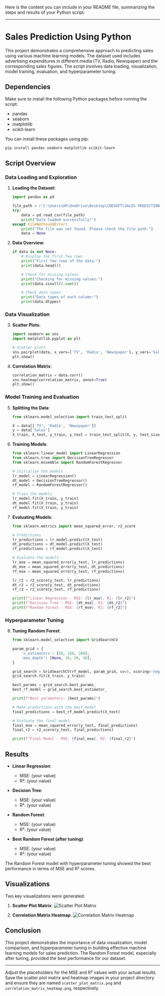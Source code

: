Here is the content you can include in your README file, summarizing the steps and results of your Python script:

---

# Sales Prediction Using Python

This project demonstrates a comprehensive approach to predicting sales using various machine learning models. The dataset used includes advertising expenditures in different media (TV, Radio, Newspaper) and the corresponding sales figures. The script involves data loading, visualization, model training, evaluation, and hyperparameter tuning.

## Dependencies

Make sure to install the following Python packages before running the script:

- pandas
- seaborn
- matplotlib
- scikit-learn

You can install these packages using pip:

```bash
pip install pandas seaborn matplotlib scikit-learn
```

## Script Overview

### Data Loading and Exploration

1. **Loading the Dataset**:
    ```python
    import pandas as pd

    file_path = r'C:\Users\HP\OneDrive\Desktop\CODSOFT\SALES PREDICTION USING PYTHON\advertising.csv'
    try:
        data = pd.read_csv(file_path)
        print("Data loaded successfully!")
    except FileNotFoundError:
        print("The file was not found. Please check the file path.")
        data = None
    ```

2. **Data Overview**:
    ```python
    if data is not None:
        # Display the first few rows
        print("First few rows of the data:")
        print(data.head())

        # Check for missing values
        print("Checking for missing values:")
        print(data.isnull().sum())

        # Check data types
        print("Data types of each column:")
        print(data.dtypes)
    ```

### Data Visualization

3. **Scatter Plots**:
    ```python
    import seaborn as sns
    import matplotlib.pyplot as plt

    # Scatter plots
    sns.pairplot(data, x_vars=['TV', 'Radio', 'Newspaper'], y_vars='Sales', height=5, aspect=0.7, kind='scatter')
    plt.show()
    ```

4. **Correlation Matrix**:
    ```python
    correlation_matrix = data.corr()
    sns.heatmap(correlation_matrix, annot=True)
    plt.show()
    ```

### Model Training and Evaluation

5. **Splitting the Data**:
    ```python
    from sklearn.model_selection import train_test_split

    X = data[['TV', 'Radio', 'Newspaper']]
    y = data['Sales']
    X_train, X_test, y_train, y_test = train_test_split(X, y, test_size=0.2, random_state=42)
    ```

6. **Training Models**:
    ```python
    from sklearn.linear_model import LinearRegression
    from sklearn.tree import DecisionTreeRegressor
    from sklearn.ensemble import RandomForestRegressor

    # Initialize the models
    lr_model = LinearRegression()
    dt_model = DecisionTreeRegressor()
    rf_model = RandomForestRegressor()

    # Train the models
    lr_model.fit(X_train, y_train)
    dt_model.fit(X_train, y_train)
    rf_model.fit(X_train, y_train)
    ```

7. **Evaluating Models**:
    ```python
    from sklearn.metrics import mean_squared_error, r2_score

    # Predictions
    lr_predictions = lr_model.predict(X_test)
    dt_predictions = dt_model.predict(X_test)
    rf_predictions = rf_model.predict(X_test)

    # Evaluate the models
    lr_mse = mean_squared_error(y_test, lr_predictions)
    dt_mse = mean_squared_error(y_test, dt_predictions)
    rf_mse = mean_squared_error(y_test, rf_predictions)

    lr_r2 = r2_score(y_test, lr_predictions)
    dt_r2 = r2_score(y_test, dt_predictions)
    rf_r2 = r2_score(y_test, rf_predictions)

    print(f"Linear Regression - MSE: {lr_mse}, R2: {lr_r2}")
    print(f"Decision Tree - MSE: {dt_mse}, R2: {dt_r2}")
    print(f"Random Forest - MSE: {rf_mse}, R2: {rf_r2}")
    ```

### Hyperparameter Tuning

8. **Tuning Random Forest**:
    ```python
    from sklearn.model_selection import GridSearchCV

    param_grid = {
        'n_estimators': [50, 100, 200],
        'max_depth': [None, 10, 20, 30],
    }

    grid_search = GridSearchCV(rf_model, param_grid, cv=5, scoring='neg_mean_squared_error')
    grid_search.fit(X_train, y_train)

    best_params = grid_search.best_params_
    best_rf_model = grid_search.best_estimator_

    print(f"Best parameters: {best_params}")

    # Make predictions with the best model
    final_predictions = best_rf_model.predict(X_test)

    # Evaluate the final model
    final_mse = mean_squared_error(y_test, final_predictions)
    final_r2 = r2_score(y_test, final_predictions)

    print(f"Final Model - MSE: {final_mse}, R2: {final_r2}")
    ```

## Results

- **Linear Regression**:
  - MSE: (your value)
  - R²: (your value)

- **Decision Tree**:
  - MSE: (your value)
  - R²: (your value)

- **Random Forest**:
  - MSE: (your value)
  - R²: (your value)

- **Best Random Forest (after tuning)**:
  - MSE: (your value)
  - R²: (your value)

The Random Forest model with hyperparameter tuning showed the best performance in terms of MSE and R² scores.

## Visualizations

Two key visualizations were generated:

1. **Scatter Plot Matrix**:
   ![Scatter Plot Matrix](scatter_plot_matrix.png)

2. **Correlation Matrix Heatmap**:
   ![Correlation Matrix Heatmap](correlation_matrix_heatmap.png)

## Conclusion

This project demonstrates the importance of data visualization, model comparison, and hyperparameter tuning in building effective machine learning models for sales prediction. The Random Forest model, especially after tuning, provided the best performance for our dataset.

---

Adjust the placeholders for the MSE and R² values with your actual results. Save the scatter plot matrix and heatmap images in your project directory and ensure they are named `scatter_plot_matrix.png` and `correlation_matrix_heatmap.png`, respectively.

